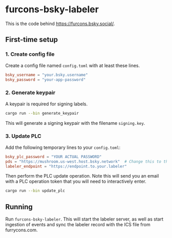 # furcons-bsky-labeler

This is the code behind https://furcons.bsky.social/.

## First-time setup

### 1. Create config file

Create a config file named `config.toml` with at least these lines.

```toml
bsky_username = "your.bsky.username"
bsky_password = "your-app-password"
```

### 2. Generate keypair

A keypair is required for signing labels.

```sh
cargo run --bin generate_keypair
```

This will generate a signing keypair with the filename `signing.key`.

### 3. Update PLC

Add the following temporary lines to your `config.toml`:

```toml
bsky_plc_password = "YOUR ACTUAL PASSWORD"
pds = "https://mushroom.us-west.host.bsky.network"  # Change this to the PDS your account is hosted on.
labeler_endpoint = "https://endpoint.to.your.labeler"
```

Then perform the PLC update operation. Note this will send you an email with a PLC operation token that you will need to interactively enter.

```sh
cargo run --bin update_plc
```

## Running

Run `furcons-bsky-labeler`. This will start the labeler server, as well as start ingestion of events and sync the labeler record with the ICS file from furrycons.com.
